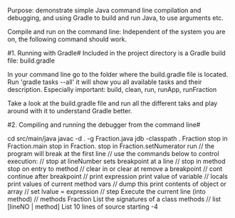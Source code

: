 Purpose: demonstrate simple Java command line compilation and
debugging, and using Gradle to build and run Java, to use arguments etc. 

Compile and run on the command line:
Independent of the system you are on, the following command should work.

#1. Running with Gradle#
Included in the project directory is a Gradle build file: build.gradle

In your command line go to the folder where the build.gradle file is located. 
Run 'gradle tasks --all' it will show you all available tasks and their description. 
Especially important: build, clean, run, runApp, runFraction

Take a look at the build.gradle file and run all the different taks and play around with it to understand Gradle better. 


#2. Compiling and running the debugger from the command line#

cd src/main/java
javac -d . -g Fraction.java
jdb -classpath . Fraction
stop in Fraction.main
stop in Fraction.<init>
stop in Fraction.setNumerator
run                    // the program will break at the first line
                       // use the commands below to control execution:
                       // stop at lineNumber        sets breakpoint at a line
                       // stop in method            stop on entry to method
                       // clear in  or clear at     remove a breakpoint
                       // cont                      continue after breakpoint
                       // print expression          print value of variable
                       // locals                    print values of current method vars
                       // dump this                 print contents of object or array
                       // set lvalue = expression
                       // step                      Execute the current line (into method)
                       // methods Fraction          List the signatures of a class methods
                       // list [lineNO | method]    List 10 lines of source starting -4


